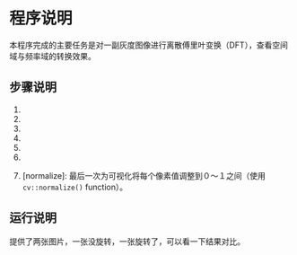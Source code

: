 # 程序说明
本程序完成的主要任务是对一副灰度图像进行离散傅里叶变换（DFT），查看空间域与频率域的转换效果。

## 步骤说明
1. [expand]: 因为当图像维度是2、3、5的倍数时，会使得DFT的运算速度达到最快，所以第一步将图像维度进行扩充（如果需要，填充0）;

2. [complex_and_real]:因为输入是灰度图像，只有一维，而DFT的结果是两维的数据（实部与虚部），并且通常DFT的数据比较复杂，所以每个维度需要用32位来表示。所以这一步将上一步中生成的图像转成一个符合要求的MAT类型图像；

3. [dft]:进行离散傅里叶变换；

4. [magnitude]: 将DFT的**实数结果转换成模长**；

5. [log]: 上一步得到的模长表示的**范围太大**，不好显式，将上一步结果加１然后对数做一个非线性转换；

6. [crop_rearrange]: 此时的结果是原点在四个角上的，为了**可视化**，将原点移到中心。图像分四块，０与３交换，１与２交换(如果图像维度不是２的倍数，适当裁剪一下)；

7. [normalize]: 最后一次为可视化将每个像素值调整到０～１之间（使用`cv::normalize()` function）。

## 运行说明
提供了两张图片，一张没旋转，一张旋转了，可以看一下结果对比。

